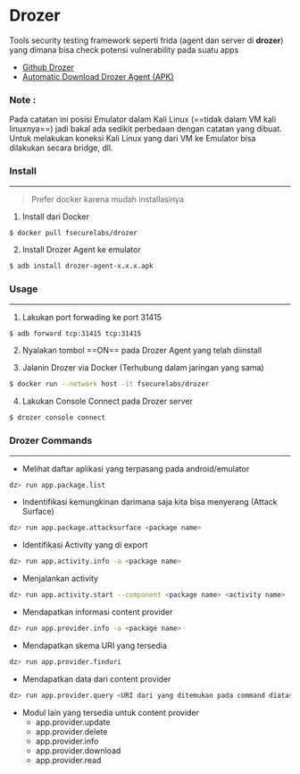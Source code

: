 # Drozer
Tools security testing framework seperti frida (agent dan server di **drozer**) yang dimana bisa check potensi vulnerability pada suatu apps 
- [Github Drozer](https://github.com/WithSecureLabs/drozer)
- [Automatic Download Drozer Agent (APK)](https://github.com/FSecureLABS/drozer/releases/download/2.3.4/drozer-agent-2.3.4.apk)

### Note :
Pada catatan ini posisi Emulator dalam Kali Linux (==tidak dalam VM kali linuxnya==) jadi bakal ada sedikit perbedaan dengan catatan yang dibuat. Untuk melakukan koneksi Kali Linux yang dari VM ke Emulator bisa dilakukan secara bridge, dll.


### Install
---
> Prefer docker karena mudah installasinya

1. Install dari Docker
```bash
$ docker pull fsecurelabs/drozer
```

2. Install Drozer Agent ke emulator
```bash
$ adb install drozer-agent-x.x.x.apk
```


### Usage
---

1. Lakukan port forwading ke port 31415
```bash
$ adb forward tcp:31415 tcp:31415
```

2. Nyalakan tombol ==ON== pada Drozer Agent yang telah diinstall

3. Jalanin Drozer via Docker (Terhubung dalam jaringan yang sama)
```bash
$ docker run --network host -it fsecurelabs/drozer
```

4. Lakukan Console Connect pada Drozer server
```bash
$ drozer console connect
```


### Drozer Commands
---
- Melihat daftar aplikasi yang terpasang pada android/emulator
```bash
dz> run app.package.list
```

- Indentifikasi kemungkinan darimana saja kita bisa menyerang (Attack Surface)
```bash
dz> run app.package.attacksurface <package name>
```

- Identifikasi Activity yang di export
```bash
dz> run app.activity.info -a <package name>
```

- Menjalankan activity
```bash
dz> run app.activity.start --component <package name> <activity name>
```

- Mendapatkan informasi content provider
```bash
dz> run app.provider.info -a <package name>
```

- Mendapatkan skema URI yang tersedia
```bash
dz> run app.provider.finduri
```

- Mendapatkan data dari content provider
```bash
dz> run app.provider.query <URI dari yang ditemukan pada command diatas>
```

- Modul lain yang tersedia untuk content provider
	- app.provider.update
	- app.provider.delete
	- app.provider.info
	- app.provider.download
	- app.provider.read